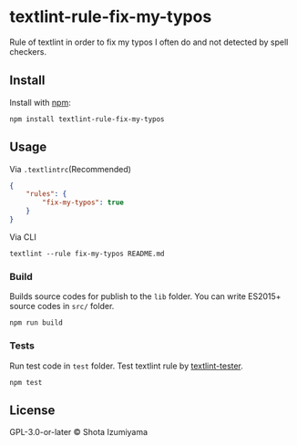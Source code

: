 # textlint-rule-fix-my-typos

Rule of textlint in order to fix my typos I often do and not detected by spell checkers.

## Install

Install with [npm](https://www.npmjs.com/):

    npm install textlint-rule-fix-my-typos

## Usage

Via `.textlintrc`(Recommended)

```json
{
    "rules": {
        "fix-my-typos": true
    }
}
```

Via CLI

```
textlint --rule fix-my-typos README.md
```

### Build

Builds source codes for publish to the `lib` folder.
You can write ES2015+ source codes in `src/` folder.

    npm run build

### Tests

Run test code in `test` folder.
Test textlint rule by [textlint-tester](https://github.com/textlint/textlint-tester).

    npm test

## License

GPL-3.0-or-later © Shota Izumiyama
